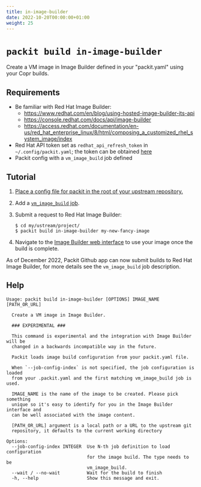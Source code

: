 ```yaml
---
title: in-image-builder
date: 2022-10-20T00:00:00+01:00
weight: 25
---
```


# `packit build in-image-builder`

Create a VM image in Image Builder defined in your "packit.yaml" using your Copr builds.


## Requirements

* Be familiar with Red Hat Image Builder:
  * https://www.redhat.com/en/blog/using-hosted-image-builder-its-api
  * https://console.redhat.com/docs/api/image-builder
  * https://access.redhat.com/documentation/en-us/red_hat_enterprise_linux/8/html/composing_a_customized_rhel_system_image/index
* Red Hat API token set as `redhat_api_refresh_token` in `~/.config/packit.yaml`; the token can be obtained [here](https://access.redhat.com/management/api)
* Packit config with a `vm_image_build` job defined


## Tutorial

1. [Place a config file for packit in the root of your upstream repository.](/docs/configuration/)

2. Add a [`vm_image_build` job](/docs/configuration/upstream/vm_image_build).

2. Submit a request to Red Hat Image Builder:
    ```
    $ cd my/ustream/project/
    $ packit build in-image-builder my-new-fancy-image
    ```

3. Navigate to the [Image Builder web interface](https://console.redhat.com/insights/image-builder) to use your image once the build is complete.


As of December 2022, Packit Github app can now submit builds to Red Hat Image
Builder, for more details see the `vm_image_build` job description.


## Help



    Usage: packit build in-image-builder [OPTIONS] IMAGE_NAME [PATH_OR_URL]
    
      Create a VM image in Image Builder.
    
      ### EXPERIMENTAL ###
    
      This command is experimental and the integration with Image Builder will be
      changed in a backwards incompatible way in the future.
    
      Packit loads image build configuration from your packit.yaml file.
    
      When `--job-config-index` is not specified, the job configuration is loaded
      from your .packit.yaml and the first matching vm_image_build job is used.
    
      IMAGE_NAME is the name of the image to be created. Please pick something
      unique so it's easy to identify for you in the Image Builder interface and
      can be well associated with the image content.
    
      [PATH_OR_URL] argument is a local path or a URL to the upstream git
      repository, it defaults to the current working directory
    
    Options:
      --job-config-index INTEGER  Use N-th job definition to load configuration
                                  for the image build. The type needs to be
                                  vm_image_build.
      --wait / --no-wait          Wait for the build to finish
      -h, --help                  Show this message and exit.
